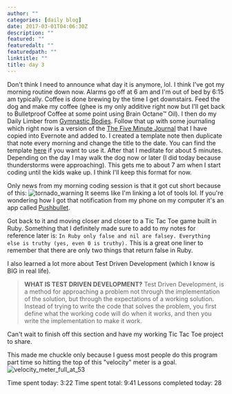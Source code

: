 ```yaml
---
author: ""
categories: [daily blog]
date: 2017-03-01T04:06:30Z
description: ""
featured: ""
featuredalt: ""
featuredpath: ""
linktitle: ""
title: day 3
---
```



Don't think I need to announce what day it is anymore, lol. I think I've got my morning routine down now. Alarms go off at 6 am and I'm out of bed by 6:15 am typically. Coffee is done brewing by the time I get downstairs. Feed the dog and make my coffee (ghee is my only additive right now but I'll get back to Bulletproof Coffee at some point using Brain Octane™ Oil). I then do my Daily Limber from [Gymnastic Bodies][1]. Follow that up with some journaling which right now is a version of the [The Five Minute Journal][2] that I have copied into Evernote and added to. I created a template note then duplicate that note every morning and change the title to the date. You can find the template [here][3] if you want to use it. After that I meditate for about 5 minutes. Depending on the day I may walk the dog now or later (I did today because thunderstorms were approaching). This gets me to about 7 am when I start coding until the kids wake up. I think I'll keep this format for now.

Only news from my morning coding session is that it got cut short because of this:
![tornado_warning][4]
It seems like I'm linking a lot of tools lol. If you're wondering how I got that notification from my phone on my computer it's an app called [Pushbullet][5].

Got back to it and moving closer and closer to a Tic Tac Toe game built in Ruby. Something that I definitely made sure to add to my notes for reference later is: `In Ruby only false and nil are falsey. Everything else is truthy (yes, even 0 is truthy).` This is a great one liner to remember that there are only two things that return false in Ruby.

I also learned a lot more about Test Driven Development (which I know is BIG in real life).
> **WHAT IS TEST DRIVEN DEVELOPMENT?**
> Test Driven Development, is a method for approaching a problem not through the implementation of the solution, but through the expectations of a working solution. Instead of trying to write the code that solves the problem, you first define what the working code will do when it works, and then you write the implementation to make it work.

Can't wait to finish off this section and have my working Tic Tac Toe project to share.

This made me chuckle only because I guess most people do this program part time so hitting the top of this "velocity" meter is a goal.
![velocity_meter_full_at_53][6]

Time spent today: 3:22
Time spent total: 9:41
Lessons completed today: 28


  [1]: https://www.gymnasticbodies.com/
  [2]: https://www.intelligentchange.com/products/the-five-minute-journal
  [3]: http://www.evernote.com/l/ACLTHi8AYQpNBYxuRLXm_Vp17gMmKMe8uFQ/
  [4]: https://res.cloudinary.com/sethalexander/v1488376710/qzilbczyh7jalznnsaun
  [5]: https://www.pushbullet.com/
  [6]: https://res.cloudinary.com/sethalexander/image/upload/c_scale,q_100,w_168/v1488427362/mppqy8adfj9bqfszyajf.jpg
